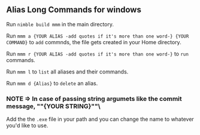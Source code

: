 ## Alias Long Commands for windows

Run `nimble build mmm` in the main directory.

Run `mmm a {YOUR ALIAS -add quotes if it's more than one word-} {YOUR COMMAND}` to `add` commnds, the file gets created in your Home directory.

Run `mmm r {YOUR ALIAS -add quotes if it's more than one word-}` to `run` commands.

Run `mmm l` to `list` all aliases and their commands.

Run `mmm d {Alias}` to `delete` an alias.

### NOTE => In case of passing string argumets like the commit message, \""{YOUR STRING}""\

Add the the `.exe` file in your path and you can change the name to whatever you'd like to use.
